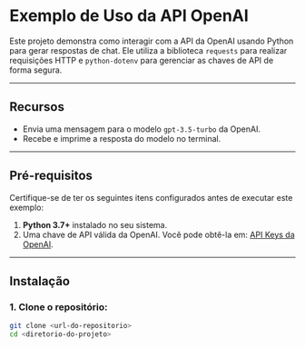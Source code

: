 # Exemplo de Uso da API OpenAI

Este projeto demonstra como interagir com a API da OpenAI usando Python para gerar respostas de chat. Ele utiliza a biblioteca `requests` para realizar requisições HTTP e `python-dotenv` para gerenciar as chaves de API de forma segura.

---

## Recursos

- Envia uma mensagem para o modelo `gpt-3.5-turbo` da OpenAI.
- Recebe e imprime a resposta do modelo no terminal.

---

## Pré-requisitos

Certifique-se de ter os seguintes itens configurados antes de executar este exemplo:
1. **Python 3.7+** instalado no seu sistema.
2. Uma chave de API válida da OpenAI. Você pode obtê-la em: [API Keys da OpenAI](https://platform.openai.com/account/api-keys).

---

## Instalação

### 1. Clone o repositório:
```bash
git clone <url-do-repositorio>
cd <diretorio-do-projeto>